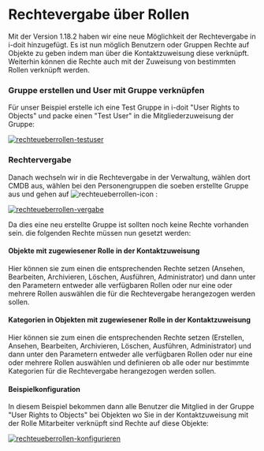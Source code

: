 # Rechtevergabe über Rollen

Mit der Version 1.18.2 haben wir eine neue Möglichkeit der Rechtevergabe in i-doit hinzugefügt. Es ist nun möglich Benutzern oder Gruppen Rechte auf Objekte zu geben indem man über die Kontaktzuweisung diese verknüpft. Weiterhin können die Rechte auch mit der Zuweisung von bestimmten Rollen verknüpft werden.

### Gruppe erstellen und User mit Gruppe verknüpfen

Für unser Beispiel erstelle ich eine Test Gruppe in i-doit "User Rights to Objects" und packe einen "Test User" in die Mitgliederzuweisung der Gruppe:

[![rechteueberrollen-testuser](../../assets/images/de/effizientes-dokumentieren/rechteverwaltung/rechtevergabe-ueber-rollen/1-rur.png)](../../assets/images/de/effizientes-dokumentieren/rechteverwaltung/rechtevergabe-ueber-rollen/1-rur.png)

### Rechtervergabe

Danach wechseln wir in die Rechtevergabe in der Verwaltung, wählen dort CMDB aus, wählen bei den Personengruppen die soeben erstellte Gruppe aus und gehen auf ![rechteueberrollen-icon](../../assets/images/de/effizientes-dokumentieren/rechteverwaltung/rechtevergabe-ueber-rollen/2-rur.png) :

[![rechteueberrollen-vergabe](../../assets/images/de/effizientes-dokumentieren/rechteverwaltung/rechtevergabe-ueber-rollen/3-rur.png)](../../assets/images/de/effizientes-dokumentieren/rechteverwaltung/rechtevergabe-ueber-rollen/3-rur.png)

Da dies eine neu erstellte Gruppe ist sollten noch keine Rechte vorhanden sein. die folgenden Rechte müssen nun gesetzt werden:

#### Objekte mit zugewiesener Rolle in der Kontaktzuweisung

Hier können sie zum einen die entsprechenden Rechte setzen (Ansehen, Bearbeiten, Archivieren, Löschen, Ausführen, Administrator) und dann unter den Parametern entweder alle verfügbaren Rollen oder nur eine oder mehrere Rollen auswählen die für die Rechtevergabe herangezogen werden sollen.

#### Kategorien in Objekten mit zugewiesener Rolle in der Kontaktzuweisung

Hier können sie zum einen die entsprechenden Rechte setzen (Erstellen, Ansehen, Bearbeiten, Archivieren, Löschen, Ausführen, Administrator) und dann unter den Parametern entweder alle verfügbaren Rollen oder nur eine oder mehrere Rollen auswählen und definieren ob alle oder nur bestimmte Kategorien für die Rechtevergabe herangezogen werden sollen.

#### Beispielkonfiguration

In diesem Beispiel bekommen dann alle Benutzer die Mitglied in der Gruppe "User Rights to Objects" bei Objekten wo Sie in der Kontaktzuweisung mit der Rolle Mitarbeiter verknüpft sind Rechte auf diese Objekte:

[![rechteueberrollen-konfigurieren](../../assets/images/de/effizientes-dokumentieren/rechteverwaltung/rechtevergabe-ueber-rollen/4-rur.png)](../../assets/images/de/effizientes-dokumentieren/rechteverwaltung/rechtevergabe-ueber-rollen/4-rur.png)